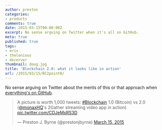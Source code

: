 ```yaml
---
author: preston
categories:
- products
comments: true
date: 2015-03-15T00:00:00Z
excerpt: No sense arguing on Twitter when it's all on GitHub.
meta: true
published: true
tags:
- eris
- thelonious
- decerver
thumbnail: doug.jpg
title: 'Blockchain 2.0: what it looks like in action'
url: /2015/03/15/BC2point0/
---
```


No sense arguing on Twitter about the merits of this or that approach when [everything's on GitHub](https://github.com/monax/2gather).

<blockquote class="twitter-tweet" lang="en"><p>A picture is worth 1,000 tweets: <a href="https://twitter.com/hashtag/Blockchain?src=hash">#Blockchain</a> 1.0 (Bitcoin) vs 2.0 (<a href="https://twitter.com/monaxHQ">@monaxHQ</a>&#39;s 2Gather streaming video app in action) <a href="http://t.co/CDJeMsRS3D">pic.twitter.com/CDJeMsRS3D</a></p>&mdash; Preston J. Byrne (@prestonjbyrne) <a href="https://twitter.com/prestonjbyrne/status/577211151223754752">March 15, 2015</a></blockquote>
<script async src="//platform.twitter.com/widgets.js" charset="utf-8"></script>
